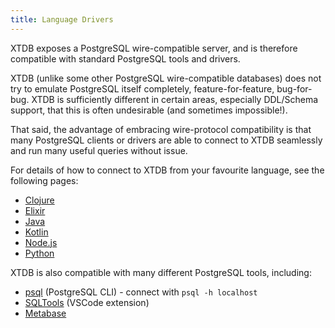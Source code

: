 ```yaml
---
title: Language Drivers
---
```


XTDB exposes a PostgreSQL wire-compatible server, and is therefore compatible with standard PostgreSQL tools and drivers.

XTDB (unlike some other PostgreSQL wire-compatible databases) does not try to emulate PostgreSQL itself completely, feature-for-feature, bug-for-bug.
XTDB is sufficiently different in certain areas, especially DDL/Schema support, that this is often undesirable (and sometimes impossible!).

That said, the advantage of embracing wire-protocol compatibility is that many PostgreSQL clients or drivers are able to connect to XTDB seamlessly and run many useful queries without issue.

For details of how to connect to XTDB from your favourite language, see the following pages:

- [Clojure](/drivers/clojure)
- [Elixir](/drivers/elixir)
- [Java](/drivers/java)
- [Kotlin](/drivers/kotlin)
- [Node.js](/drivers/nodejs)
- [Python](/drivers/python)

XTDB is also compatible with many different PostgreSQL tools, including:

- [psql](https://www.postgresql.org/docs/current/app-psql.html) (PostgreSQL CLI) - connect with `psql -h localhost`
- [SQLTools](https://marketplace.visualstudio.com/items?itemName=mtxr.sqltools) (VSCode extension)
- [Metabase](https://www.metabase.com)
